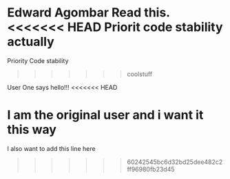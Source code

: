 Edward Agombar
Read this.
<<<<<<< HEAD
Priorit code stability actually
=======

Priority Code stability
>>>>>>> coolstuff


User One says hello!!!
<<<<<<< HEAD

I am the original user and i want it this way
=======
I also want to add this line here
>>>>>>> 60242545bc6d32bd25dee482c2ff96980fb23d45
